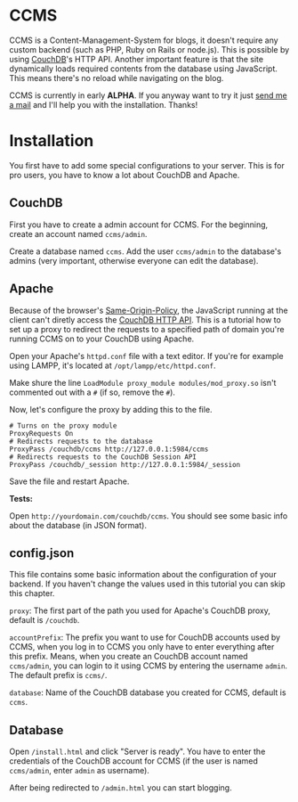 # CCMS

CCMS is a Content-Management-System for blogs, it doesn't require any custom backend (such as PHP, Ruby on Rails or node.js). This is possible by using [CouchDB](http://couchdb.apache.org)'s HTTP API. Another important feature is that the site dynamically loads required contents from the database using JavaScript. This means there's no reload while navigating on the blog.
	
CCMS is currently in early **ALPHA**. If you anyway want to try it just [send me a mail](mailto:luis@luisgerhorst.de) and I'll help you with the installation. Thanks!

# Installation

You first have to add some special configurations to your server. This is for pro users, you have to know a lot about CouchDB and Apache.

## CouchDB

First you have to create a admin account for CCMS. For the beginning, create an account named `ccms/admin`.

Create a database named `ccms`. Add the user `ccms/admin` to the  database's admins (very important, otherwise everyone can edit the database).

## Apache

Because of the browser's [Same-Origin-Policy](http://de.wikipedia.org/wiki/Same-Origin-Policy), the JavaScript running at the client can't diretly access the [CouchDB HTTP API](http://wiki.apache.org/couchdb/HTTP_Document_API). This is a tutorial how to set up a proxy to redirect the requests to a specified path of domain you're running CCMS on to your CouchDB using Apache.

Open your Apache's `httpd.conf` file with a text editor. If you're for example using LAMPP, it's located at `/opt/lampp/etc/httpd.conf`.

Make shure the line `LoadModule proxy_module modules/mod_proxy.so` isn't commented out with a `#` (if so, remove the `#`).

Now, let's configure the proxy by adding this to the file.

```
# Turns on the proxy module
ProxyRequests On
# Redirects requests to the database
ProxyPass /couchdb/ccms http://127.0.0.1:5984/ccms
# Redirects requests to the CouchDB Session API
ProxyPass /couchdb/_session http://127.0.0.1:5984/_session
```

Save the file and restart Apache.

**Tests:**

Open `http://yourdomain.com/couchdb/ccms`. You should see some basic info about the database (in JSON format).

## config.json

This file contains some basic information about the configuration of your backend. If you haven't change the values used in this tutorial you can skip this chapter.

`proxy`: The first part of the path you used for Apache's CouchDB proxy, default is `/couchdb`.

`accountPrefix`: The prefix you want to use for CouchDB accounts used by CCMS, when you log in to CCMS you only have to enter everything after this prefix. Means, when you create an CouchDB account named `ccms/admin`, you can login to it using CCMS by entering the username `admin`. The default prefix is `ccms/`.

`database`: Name of the CouchDB database you created for CCMS, default is `ccms`.

## Database

Open `/install.html` and click "Server is ready". You have to enter the credentials of the CouchDB account for CCMS (if the user is named `ccms/admin`, enter `admin` as username).

After being redirected to `/admin.html` you can start blogging.